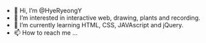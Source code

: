 - 👋 Hi, I’m @HyeRyeongY
- 👀 I’m interested in interactive web, drawing, plants and recording.
- 🌱 I’m currently learning HTML, CSS, JAVAscript and jQuery.
- 📫 How to reach me ...

<!---
HyeRyeongY is a ✨ special ✨ repository because its `README.md` (this file) appears on your GitHub profile.
You can click the Preview link to take a look at your changes.
--->
